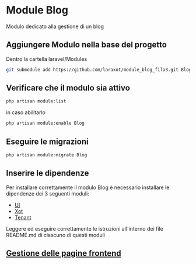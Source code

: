 # Module Blog
Modulo dedicato alla gestione di un blog

## Aggiungere Modulo nella base del progetto
Dentro la cartella laravel/Modules

```bash
git submodule add https://github.com/laraxot/module_blog_fila3.git Blog
```

## Verificare che il modulo sia attivo
```bash
php artisan module:list
```
in caso abilitarlo
```bash
php artisan module:enable Blog
```

## Eseguire le migrazioni
```bash
php artisan module:migrate Blog
```

## Inserire le dipendenze
Per installare correttamente il modulo Blog è necessario installare le dipendenze dei 3 seguenti moduli:

- [UI](https://github.com/aurmich/module_ui_fila3/blob/dev/README.md)
- [Xot](https://github.com/aurmich/module_xot_fila3/blob/dev/README.md)
- [Tenant](https://github.com/aurmich/module_tenant_fila3/blob/dev/README.md)

Leggere ed eseguire correttamente le istruzioni all'interno dei file README.md di ciascuno di questi moduli

## [Gestione delle pagine frontend](docs/pages.md)

